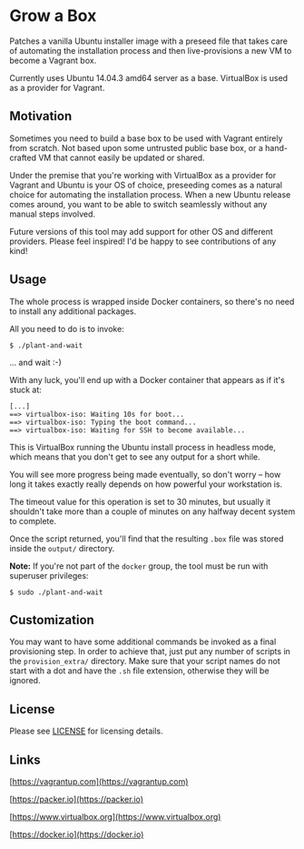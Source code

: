 # Grow a Box

Patches a vanilla Ubuntu installer image with a preseed file that takes care of
automating the installation process and then live-provisions a new VM to become
a Vagrant box.

Currently uses Ubuntu 14.04.3 amd64 server as a base. VirtualBox is used as a
provider for Vagrant.

## Motivation

Sometimes you need to build a base box to be used with Vagrant entirely from
scratch. Not based upon some untrusted public base box, or a hand-crafted VM
that cannot easily be updated or shared.

Under the premise that you're working with VirtualBox as a provider for Vagrant
and Ubuntu is your OS of choice, preseeding comes as a natural choice for
automating the installation process. When a new Ubuntu release comes around, you
want to be able to switch seamlessly without any manual steps involved.

Future versions of this tool may add support for other OS and different
providers. Please feel inspired! I'd be happy to see contributions of any kind!

## Usage

The whole process is wrapped inside Docker containers, so there's no need to
install any additional packages.

All you need to do is to invoke:

    $ ./plant-and-wait

... and wait :-)

With any luck, you'll end up with a Docker container that appears as if it's
stuck at:

    [...]
    ==> virtualbox-iso: Waiting 10s for boot...
    ==> virtualbox-iso: Typing the boot command...
    ==> virtualbox-iso: Waiting for SSH to become available...

This is VirtualBox running the Ubuntu install process in headless mode, which
means that you don't get to see any output for a short while.

You will see more progress being made eventually, so don't worry – how long it
takes exactly really depends on how powerful your workstation is.

The timeout value for this operation is set to 30 minutes, but usually it
shouldn't take more than a couple of minutes on any halfway decent system to
complete.

Once the script returned, you'll find that the resulting `.box` file was stored
inside the `output/` directory.

**Note:** If you're not part of the `docker` group, the tool must be run with
superuser privileges:

    $ sudo ./plant-and-wait

## Customization

You may want to have some additional commands be invoked as a final provisioning
step. In order to achieve that, just put any number of scripts in the
`provision_extra/` directory. Make sure that your script names do not start with
a dot and have the `.sh` file extension, otherwise they will be ignored.

## License

Please see [LICENSE](/LICENSE) for licensing details.

## Links

[https://vagrantup.com](https://vagrantup.com)

[https://packer.io](https://packer.io)

[https://www.virtualbox.org](https://www.virtualbox.org)

[https://docker.io](https://docker.io)
